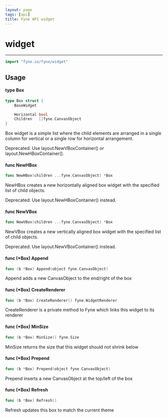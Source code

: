 ```yaml
---
layout: page
tags: [api]
title: Fyne API widget
---
```


# widget
---
```go
import "fyne.io/fyne/widget"
```

## Usage

#### type Box

```go
type Box struct {
	BaseWidget

	Horizontal bool
	Children   []fyne.CanvasObject
}
```

Box widget is a simple list where the child elements are arranged in a single column for vertical or a single row for horizontal arrangement.

<div class="deprecated"> Deprecated: Use layout.NewVBoxContainer() or layout.NewHBoxContainer().</div>

#### func  NewHBox

```go
func NewHBox(children ...fyne.CanvasObject) *Box
```
NewHBox creates a new horizontally aligned box widget with the specified list of child objects.

<div class="deprecated"> Deprecated: Use layout.NewHBoxContainer() instead.</div>

#### func  NewVBox

```go
func NewVBox(children ...fyne.CanvasObject) *Box
```
NewVBox creates a new vertically aligned box widget with the specified list of child objects.

<div class="deprecated"> Deprecated: Use layout.NewVBoxContainer() instead.</div>

#### func (*Box) Append

```go
func (b *Box) Append(object fyne.CanvasObject)
```
Append adds a new CanvasObject to the end/right of the box

#### func (*Box) CreateRenderer

```go
func (b *Box) CreateRenderer() fyne.WidgetRenderer
```
CreateRenderer is a private method to Fyne which links this widget to its renderer

#### func (*Box) MinSize

```go
func (b *Box) MinSize() fyne.Size
```
MinSize returns the size that this widget should not shrink below

#### func (*Box) Prepend

```go
func (b *Box) Prepend(object fyne.CanvasObject)
```
Prepend inserts a new CanvasObject at the top/left of the box

#### func (*Box) Refresh

```go
func (b *Box) Refresh()
```
Refresh updates this box to match the current theme
